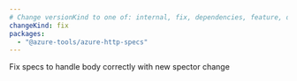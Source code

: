 ```yaml
---
# Change versionKind to one of: internal, fix, dependencies, feature, deprecation, breaking
changeKind: fix
packages:
  - "@azure-tools/azure-http-specs"
---
```


Fix specs to handle body correctly with new spector change
